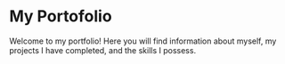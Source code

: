 # My Portofolio
Welcome to my portfolio! Here you will find information about myself, my projects I have completed, and the skills I possess.
